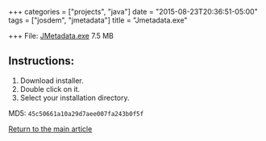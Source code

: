 +++
categories = ["projects", "java"]
date = "2015-08-23T20:36:51-05:00"
tags = ["josdem", "jmetadata"]
title = "Jmetadata.exe"

+++
File: [JMetadata.exe](https://mega.nz/#!dYYxxLpZ!mABh1_uAKPrlO7f9ttMCyJhZyItby-lTF_LcnxXwaUs) 7.5 MB

## Instructions:
1. Download installer.
2. Double click on it.
3. Select your installation directory.

MD5: `45c50661a10a29d7aee007fa243b0f5f`

[Return to the main article](/jmetadata/jmetadata)



